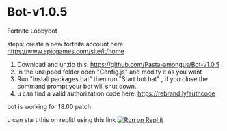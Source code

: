 # Bot-v1.0.5
Fortnite Lobbybot

steps:
create a new fortnite account here:
https://www.epicgames.com/site/it/home

1) Download and unzip this: https://github.com/Pasta-amongus/Bot-v1.0.5
2) In the unzipped folder open "Config.js" and modify it as you want 
3) Run "Install packages.bat" then run "Start bot.bat" , if you close the command prompt your bot will shut down.
4) u can find a valid authorization code here:
https://rebrand.ly/authcode

bot is working for 18.00 patch

u can start this on replit! using this link
[![Run on Repl.it](https://repl.it/badge/github/Pasta-amongus/Bot-v1.0.5)](https://repl.it/github/Pasta-amongus/Bot-v1.0.5)


